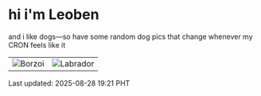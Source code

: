 # hi i'm Leoben

and i like dogs—so have some random dog pics that change whenever my CRON feels like it

|  |  |
|--------|----------|
| ![Borzoi](https://random-dog-vercel.vercel.app/api/random-borzoi?v=1756380116) | ![Labrador](https://random-dog-vercel.vercel.app/api/random-labrador?v=1756380116) |

Last updated: 2025-08-28 19:21 PHT
